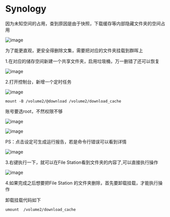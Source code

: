 # Synology

因为未知空间的占用，查到原因是由于快照，下载缓存等内部隐藏文件夹的空间占用

![image](https://user-images.githubusercontent.com/59044398/154031109-1996fa23-d28b-41bc-90d4-c41bd15e45d0.png)

为了能更直观，更安全得删除文集，需要把对应的文件夹挂载到群晖上


1.在对应的储存空间新建一个共享文件夹，启用垃圾桶，万一删错了还可以恢复

![image](https://user-images.githubusercontent.com/59044398/154032376-2864f86d-a30d-4149-afc9-5cc7b3162aa4.png)




2.打开控制台，新增一个定时任务

![image](https://user-images.githubusercontent.com/59044398/154031388-1048bcae-e9fe-4d12-ac91-fda8d76b8993.png)

```
mount -B /volume2/@download /volume2/download_cache
```
账号要选root，不然权限不够

![image](https://user-images.githubusercontent.com/59044398/154032661-6298c34b-c8cb-4331-af59-90e1b8f23b55.png)


![image](https://user-images.githubusercontent.com/59044398/154032605-fbc789d1-7c8c-40c7-819b-e6169774750b.png)

PS：点击设定可生成运行报告，若是命令行错误可以看到详情

![image](https://user-images.githubusercontent.com/59044398/154032833-fad0bf88-9535-46a3-9819-89a03af60245.png)



3.右键执行一下，就可以在File Station看到文件夹的内容了,可以直接执行操作

![image](https://user-images.githubusercontent.com/59044398/154033250-baa2cf22-530e-41de-a820-dd3d6e22b01d.png)



4.如果完成之后想要把File Station 的文件夹删除，首先要卸载挂载，才能执行操作

卸载挂载代码如下

```
umount  /volume2/download_cache
```















